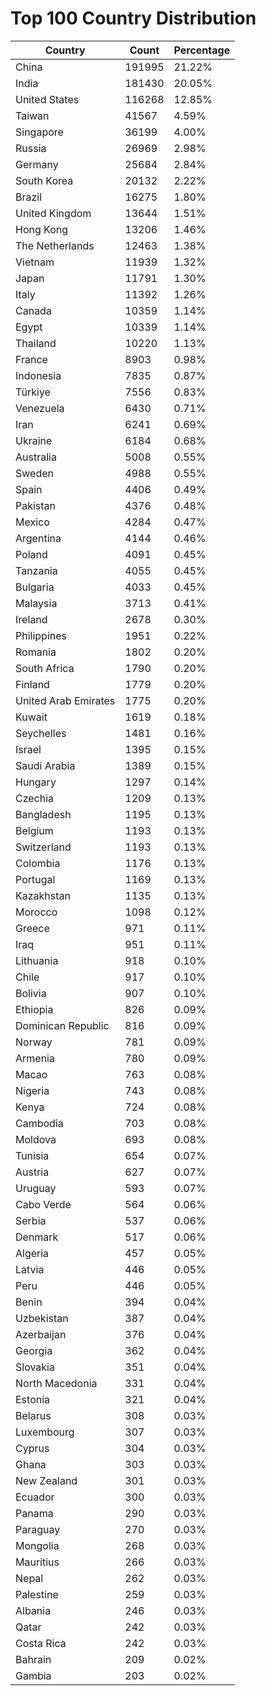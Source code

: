 # Top 100 Country Distribution
| Country | Count | Percentage |
|----|----|----|
| China | 191995 | 21.22% |
| India | 181430 | 20.05% |
| United States | 116268 | 12.85% |
| Taiwan | 41567 | 4.59% |
| Singapore | 36199 | 4.00% |
| Russia | 26969 | 2.98% |
| Germany | 25684 | 2.84% |
| South Korea | 20132 | 2.22% |
| Brazil | 16275 | 1.80% |
| United Kingdom | 13644 | 1.51% |
| Hong Kong | 13206 | 1.46% |
| The Netherlands | 12463 | 1.38% |
| Vietnam | 11939 | 1.32% |
| Japan | 11791 | 1.30% |
| Italy | 11392 | 1.26% |
| Canada | 10359 | 1.14% |
| Egypt | 10339 | 1.14% |
| Thailand | 10220 | 1.13% |
| France | 8903 | 0.98% |
| Indonesia | 7835 | 0.87% |
| Türkiye | 7556 | 0.83% |
| Venezuela | 6430 | 0.71% |
| Iran | 6241 | 0.69% |
| Ukraine | 6184 | 0.68% |
| Australia | 5008 | 0.55% |
| Sweden | 4988 | 0.55% |
| Spain | 4406 | 0.49% |
| Pakistan | 4376 | 0.48% |
| Mexico | 4284 | 0.47% |
| Argentina | 4144 | 0.46% |
| Poland | 4091 | 0.45% |
| Tanzania | 4055 | 0.45% |
| Bulgaria | 4033 | 0.45% |
| Malaysia | 3713 | 0.41% |
| Ireland | 2678 | 0.30% |
| Philippines | 1951 | 0.22% |
| Romania | 1802 | 0.20% |
| South Africa | 1790 | 0.20% |
| Finland | 1779 | 0.20% |
| United Arab Emirates | 1775 | 0.20% |
| Kuwait | 1619 | 0.18% |
| Seychelles | 1481 | 0.16% |
| Israel | 1395 | 0.15% |
| Saudi Arabia | 1389 | 0.15% |
| Hungary | 1297 | 0.14% |
| Czechia | 1209 | 0.13% |
| Bangladesh | 1195 | 0.13% |
| Belgium | 1193 | 0.13% |
| Switzerland | 1193 | 0.13% |
| Colombia | 1176 | 0.13% |
| Portugal | 1169 | 0.13% |
| Kazakhstan | 1135 | 0.13% |
| Morocco | 1098 | 0.12% |
| Greece | 971 | 0.11% |
| Iraq | 951 | 0.11% |
| Lithuania | 918 | 0.10% |
| Chile | 917 | 0.10% |
| Bolivia | 907 | 0.10% |
| Ethiopia | 826 | 0.09% |
| Dominican Republic | 816 | 0.09% |
| Norway | 781 | 0.09% |
| Armenia | 780 | 0.09% |
| Macao | 763 | 0.08% |
| Nigeria | 743 | 0.08% |
| Kenya | 724 | 0.08% |
| Cambodia | 703 | 0.08% |
| Moldova | 693 | 0.08% |
| Tunisia | 654 | 0.07% |
| Austria | 627 | 0.07% |
| Uruguay | 593 | 0.07% |
| Cabo Verde | 564 | 0.06% |
| Serbia | 537 | 0.06% |
| Denmark | 517 | 0.06% |
| Algeria | 457 | 0.05% |
| Latvia | 446 | 0.05% |
| Peru | 446 | 0.05% |
| Benin | 394 | 0.04% |
| Uzbekistan | 387 | 0.04% |
| Azerbaijan | 376 | 0.04% |
| Georgia | 362 | 0.04% |
| Slovakia | 351 | 0.04% |
| North Macedonia | 331 | 0.04% |
| Estonia | 321 | 0.04% |
| Belarus | 308 | 0.03% |
| Luxembourg | 307 | 0.03% |
| Cyprus | 304 | 0.03% |
| Ghana | 303 | 0.03% |
| New Zealand | 301 | 0.03% |
| Ecuador | 300 | 0.03% |
| Panama | 290 | 0.03% |
| Paraguay | 270 | 0.03% |
| Mongolia | 268 | 0.03% |
| Mauritius | 266 | 0.03% |
| Nepal | 262 | 0.03% |
| Palestine | 259 | 0.03% |
| Albania | 246 | 0.03% |
| Qatar | 242 | 0.03% |
| Costa Rica | 242 | 0.03% |
| Bahrain | 209 | 0.02% |
| Gambia | 203 | 0.02% |
